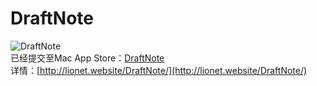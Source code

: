 # DraftNote
![DraftNote](http://ww3.sinaimg.cn/mw690/006eyqCyjw1f8jwtjao4zj30sg0sgq4h.jpg)  
已经提交至Mac App Store：[DraftNote](https://itunes.apple.com/cn/app/draftnote/id992057511?mt=12)    
详情：[http://lionet.website/DraftNote/](http://lionet.website/DraftNote/)
